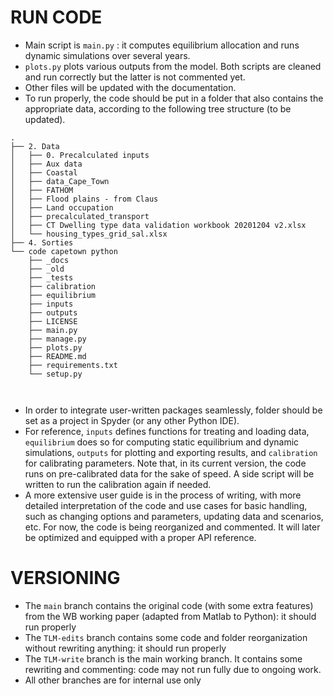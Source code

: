 # RUN CODE

- Main script is ```main.py``` : it computes equilibrium allocation and runs dynamic simulations over several years.
- ```plots.py``` plots various outputs from the model. Both scripts are cleaned and run correctly but the latter is not commented yet.
- Other files will be updated with the documentation.
- To run properly, the code should be put in a folder that also contains the appropriate data, according to the following tree structure (to be updated).

```shell
.
├── 2. Data
│   ├── 0. Precalculated inputs
│   ├── Aux data
│   ├── Coastal
│   ├── data_Cape_Town
│   ├── FATHOM
│   ├── Flood plains - from Claus
│   ├── Land occupation
│   ├── precalculated_transport
│   ├── CT Dwelling type data validation workbook 20201204 v2.xlsx
│   └── housing_types_grid_sal.xlsx
├── 4. Sorties
└── code capetown python
    ├── _docs
    ├── _old
    ├── _tests
    ├── calibration
    ├── equilibrium
    ├── inputs
    ├── outputs
    ├── LICENSE
    ├── main.py
    ├── manage.py
    ├── plots.py
    ├── README.md
    ├── requirements.txt
    └── setup.py
  
    
```

- In order to integrate user-written packages seamlessly,  folder should be set as a project in Spyder (or any other Python IDE).
- For reference, ```inputs``` defines functions for treating and loading data, ```equilibrium``` does so for computing static equilibrium and dynamic simulations, ```outputs``` for plotting and exporting results, and ```calibration``` for calibrating parameters. Note that, in its current version, the code runs on pre-calibrated data for the sake of speed. A side script will be written to run the calibration again if needed.
- A more extensive user guide is in the process of writing, with more detailed interpretation of the code and use cases for basic handling, such as changing options and parameters, updating data and scenarios, etc. For now, the code is being reorganized and commented. It will later be optimized and equipped with a proper API reference.


# VERSIONING

- The ```main``` branch contains the original code (with some extra features) from the WB working paper (adapted from Matlab to Python): it should run properly
- The ```TLM-edits``` branch contains some code and folder reorganization without rewriting anything: it should run properly
- The ```TLM-write``` branch is the main working branch. It contains some rewriting and commenting: code may not run fully due to ongoing work.
- All other branches are for internal use only